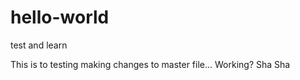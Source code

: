 # hello-world
test and learn 

This is to testing making changes to master file... Working? 
Sha Sha 
